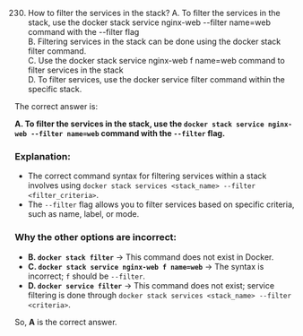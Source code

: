 230. How to filter the services in the stack?
A. To filter the services in the stack, use the docker stack service nginx-web --filter name=web command with the --filter flag  
B. Filtering services in the stack can be done using the docker stack filter command.  
C. Use the docker stack service nginx-web f name=web command to filter services in the stack  
D. To filter services, use the docker service filter command within the specific stack.

The correct answer is:  

**A. To filter the services in the stack, use the `docker stack service nginx-web --filter name=web` command with the `--filter` flag.**  

### Explanation:  
- The correct command syntax for filtering services within a stack involves using `docker stack services <stack_name> --filter <filter_criteria>`.  
- The `--filter` flag allows you to filter services based on specific criteria, such as name, label, or mode.  

### Why the other options are incorrect:  
- **B. `docker stack filter`** → This command does not exist in Docker.  
- **C. `docker stack service nginx-web f name=web`** → The syntax is incorrect; `f` should be `--filter`.  
- **D. `docker service filter`** → This command does not exist; service filtering is done through `docker stack services <stack_name> --filter <criteria>`.  

So, **A** is the correct answer.
